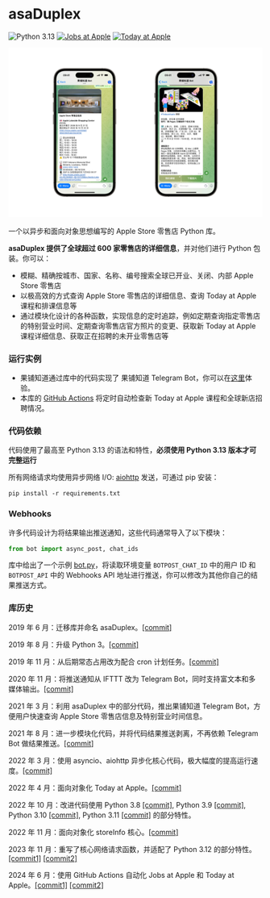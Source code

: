 # asaDuplex
![Python 3.13](https://img.shields.io/badge/python-3.13-blue.svg)
[![Jobs at Apple](https://github.com/junyilou/asaDuplex/actions/workflows/jobs-global.yml/badge.svg)](https://github.com/junyilou/asaDuplex/actions/workflows/jobs-global.yml)
[![Today at Apple](https://github.com/junyilou/asaDuplex/actions/workflows/today-normal.yml/badge.svg)](https://github.com/junyilou/asaDuplex/actions/workflows/today-normal.yml)

![bot](Retail/bot.jpg)

一个以异步和面向对象思想编写的 Apple Store 零售店 Python 库。

**asaDuplex 提供了全球超过 600 家零售店的详细信息**，并对他们进行 Python 包装。你可以：

* 模糊、精确按城市、国家、名称、编号搜索全球已开业、关闭、内部 Apple Store 零售店
* 以极高效的方式查询 Apple Store 零售店的详细信息、查询 Today at Apple 课程和排课信息等
* 通过模块化设计的各种函数，实现信息的定时追踪，例如定期查询指定零售店的特别营业时间、定期查询零售店官方照片的变更、获取新 Today at Apple 课程详细信息、获取正在招聘的未开业零售店等



### 运行实例

* 果铺知道通过库中的代码实现了 果铺知道 Telegram Bot，你可以在[这里](https://t.me/guopuzdbot)体验。
* 本库的 [GitHub Actions](https://github.com/junyilou/asaDuplex/actions) 将定时自动检查新 Today at Apple 课程和全球新店招聘情况。



### 代码依赖

代码使用了最高至 Python 3.13 的语法和特性，**必须使用 Python 3.13 版本才可完整运行**

所有网络请求均使用异步网络 I/O: [aiohttp](https://github.com/aio-libs/aiohttp) 发送，可通过 pip 安装：

```
pip install -r requirements.txt
```



### Webhooks

许多代码设计为将结果输出推送通知，这些代码通常导入了以下模块：

```python
from bot import async_post, chat_ids
```

库中给出了一个示例 [bot.py](bot.py)，将读取环境变量 `BOTPOST_CHAT_ID` 中的用户 ID 和 `BOTPOST_API` 中的 Webhooks API 地址进行推送，你可以修改为其他你自己的结果推送方式。



### 库历史

2019 年 6 月：迁移库并命名 asaDuplex。[[commit]](https://github.com/junyilou/asaduplex/commit/e405a00ab74969a7dcacb719bdab2847e59becb8)

2019 年 8 月：升级 Python 3。[[commit]](https://github.com/junyilou/asaduplex/commit/a6ac48353a318586751e4a7f901c8c4d2692b26d)

2019 年 11 月：从后期常态占用改为配合 cron 计划任务。[[commit]](https://github.com/junyilou/asaduplex/commit/6ca8a09d112fe3a67ac1d28f53ec6446f99b83e7)

2020 年 11 月：将推送通知从 IFTTT 改为 Telegram Bot，同时支持富文本和多媒体输出。[[commit]](https://github.com/junyilou/asaduplex/commit/bd1acf74a33dcb44c2076d1aac67559b547d7a0b)

2021 年 3 月：利用 asaDuplex 中的部分代码，推出果铺知道 Telegram Bot，方便用户快速查询 Apple Store 零售店信息及特别营业时间信息。

2021 年 8 月：进一步模块化代码，并将代码结果推送剥离，不再依赖 Telegram Bot 做结果推送。[[commit]](https://github.com/junyilou/asaduplex/commit/9537444cadaf4b6b989ff26f3b2313f3aaf8c17c)

2022 年 3 月：使用 asyncio、aiohttp 异步化核心代码，极大幅度的提高运行速度。[[commit]](https://github.com/junyilou/asaduplex/commit/6c7e3b729ab1ced4a8ae8888a5930fc55df8319e)

2022 年 4 月：面向对象化 Today at Apple。[[commit]](https://github.com/junyilou/asaduplex/commit/4d98ae7f00312630479243184e715c929afd5b7a)

2022 年 10 月：改进代码使用 Python 3.8 [[commit]](https://github.com/junyilou/asaduplex/commit/2e7511ed22c38b7272f5b3e041ed6d66f8dcf21c), Python 3.9 [[commit]](https://github.com/junyilou/asaduplex/commit/dcfa943e543c157ca14a7e14cf98c98732ffc400), Python 3.10 [[commit]](https://github.com/junyilou/asaduplex/commit/78543f98a8c22b3aa6b93d6bc14d76b5f217e027), Python 3.11 [[commit]](https://github.com/junyilou/asaduplex/commit/9a3cf1cb049f0587b9dbb5a85500b26b6d77704e) 的部分特性。

2022 年 11 月：面向对象化 storeInfo 核心。[[commit]](https://github.com/junyilou/asaduplex/commit/49ee12f2785bd4a12637321abc72808d859e585b)

2023 年 11 月：重写了核心网络请求函数，并适配了 Python 3.12 的部分特性。[[commit1]](https://github.com/junyilou/asaDuplex/commit/3d256965e798e501563120b3133b40883745945d) [[commit2]](https://github.com/junyilou/asaDuplex/commit/26c479a1c2b61bea518893b0f20d82ba18158e3e)

2024 年 6 月：使用 GitHub Actions 自动化 Jobs at Apple 和 Today at Apple。[[commit1]](https://github.com/junyilou/asaDuplex/commit/18f9bb670f4de4809f927fb105b6f2b462f7391a) [[commit2]](https://github.com/junyilou/asaDuplex/commit/515eb0540610ccc509b9a422e863013befd5af80)
